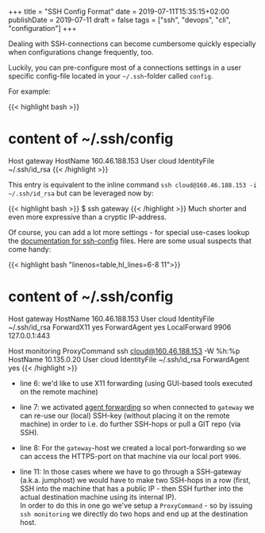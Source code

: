 +++
title = "SSH Config Format"
date = 2019-07-11T15:35:15+02:00
publishDate = 2019-07-11
draft = false
tags = ["ssh", "devops", "cli", "configuration"]
+++

Dealing with SSH-connections can become cumbersome quickly especially when configurations change frequently, too. 

Luckily, you can pre-configure most of a connections settings in a user specific config-file located in your `~/.ssh`-folder called `config`.
<!--more-->
For example:

{{< highlight bash >}}
# content of ~/.ssh/config
Host gateway
    HostName 160.46.188.153
    User cloud
    IdentityFile ~/.ssh/id_rsa
{{< /highlight >}}

This entry is equivalent to the inline command `ssh cloud@160.46.188.153 -i ~/.ssh/id_rsa` but can be leveraged now by: 

{{< highlight bash >}}
$ ssh gateway
{{< /highlight >}}
Much shorter and even more expressive than a cryptic IP-address.

Of course, you can add a lot more settings - for special use-cases lookup the [documentation for ssh-config][docu] files. Here are some usual suspects that come handy:

{{< highlight bash "linenos=table,hl_lines=6-8 11">}}
# content of ~/.ssh/config
Host gateway
    HostName 160.46.188.153
    User cloud
    IdentityFile ~/.ssh/id_rsa
    ForwardX11 yes
    ForwardAgent yes
    LocalForward 9906 127.0.0.1:443

Host monitoring
    ProxyCommand ssh cloud@160.46.188.153 -W %h:%p
    HostName 10.135.0.20
    User cloud
    IdentityFile ~/.ssh/id_rsa
    ForwardAgent yes
{{< /highlight >}}

- line 6: we'd like to use X11 forwarding (using GUI-based tools executed on the remote machine)
- line 7: we activated [agent forwarding][forward-agent] so when connected to `gateway` we can re-use our (local) SSH-key (without placing it on the remote machine) in order to i.e. do further SSH-hops or pull a GIT repo (via SSH).
- line 8: For the `gateway`-host we created a local port-forwarding so we can access the HTTPS-port on that machine via our local port `9906`. 

- line 11: In those cases where we have to go through a SSH-gateway (a.k.a. jumphost) we would have to make two SSH-hops in a row (first, SSH into the machine that has a public IP - then SSH further into the actual destination machine using its internal IP). <br/>
  In order to do this in one go we've setup a `ProxyCommand` - so by issuing `ssh monitoring` we directly do two hops and end up at the destination host.

[forward-agent]:https://dev.to/levivm/how-to-use-ssh-and-ssh-agent-forwarding-more-secure-ssh-2c32
[docu]:https://linux.die.net/man/5/ssh_config
